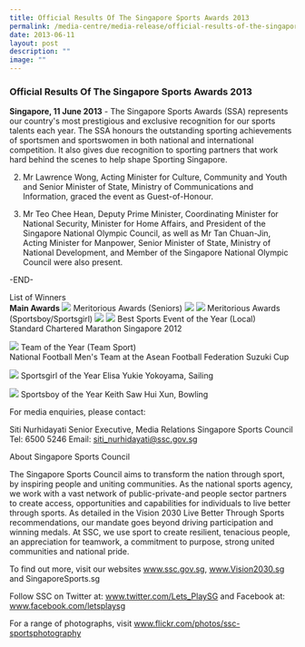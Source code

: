 ```yaml
---
title: Official Results Of The Singapore Sports Awards 2013
permalink: /media-centre/media-release/official-results-of-the-singapore-sports-awards-2013/
date: 2013-06-11
layout: post
description: ""
image: ""
---
```

### **Official Results Of The Singapore Sports Awards 2013**


**Singapore, 11 June 2013** - The Singapore Sports Awards (SSA) represents our country's most prestigious and exclusive recognition for our sports talents each year. The SSA honours the outstanding sporting achievements of sportsmen and sportswomen in both national and international competition. It also gives due recognition to sporting partners that work hard behind the scenes to help shape Sporting Singapore.

2. Mr Lawrence Wong, Acting Minister for Culture, Community and Youth and Senior Minister of State, Ministry of Communications and Information, graced the event as Guest-of-Honour.

3. Mr Teo Chee Hean, Deputy Prime Minister, Coordinating Minister for National Security, Minister for Home Affairs, and President of the Singapore National Olympic Council, as well as Mr Tan Chuan-Jin, Acting Minister for Manpower, Senior Minister of State, Ministry of National Development, and Member of the Singapore National Olympic Council were also present.

-END-

List of Winners
<br>
**Main Awards**
![](/images/Media%20Centre/Media%20Release/2013/June/OFFICIALRESULTSOFTHESINGAPORESPORTSAWARDS2013MainPar0054Imagegif.gif)
Meritorious Awards (Seniors)
![](/images/Media%20Centre/Media%20Release/2013/June/OFFICIALRESULTSOFTHESINGAPORESPORTSAWARDS2013MainPar0055Imagegif.gif)
![](/images/Media%20Centre/Media%20Release/2013/June/OFFICIALRESULTSOFTHESINGAPORESPORTSAWARDS2013MainPar0056Imagegif.gif)
Meritorious Awards (Sportsboy/Sportsgirl)
![](/images/Media%20Centre/Media%20Release/2013/June/OFFICIALRESULTSOFTHESINGAPORESPORTSAWARDS2013MainPar0057Imagegif.gif)
![](/images/Media%20Centre/Media%20Release/2013/June/OFFICIALRESULTSOFTHESINGAPORESPORTSAWARDS2013MainPar0064Imagegif.gif)
Best Sports Event of the Year (Local)
<br>Standard Chartered Marathon Singapore 2012

![](/images/Media%20Centre/Media%20Release/2013/June/OFFICIALRESULTSOFTHESINGAPORESPORTSAWARDS2013MainPar0066Imagegif.gif)
Team of the Year (Team Sport)
<br>National Football Men's Team at the Asean Football Federation Suzuki Cup

![](/images/Media%20Centre/Media%20Release/2013/June/OFFICIALRESULTSOFTHESINGAPORESPORTSAWARDS2013MainPar0068Imagegif.gif)
Sportsgirl of the Year
Elisa Yukie Yokoyama, Sailing

![](/images/Media%20Centre/Media%20Release/2013/June/OFFICIALRESULTSOFTHESINGAPORESPORTSAWARDS2013MainPar0070Imagegif.gif)
Sportsboy of the Year
Keith Saw Hui Xun, Bowling


For media enquiries, please contact:

Siti Nurhidayati 
Senior Executive, Media Relations 
Singapore Sports Council
Tel: 6500 5246 
Email: siti_nurhidayati@ssc.gov.sg


About Singapore Sports Council

The Singapore Sports Council aims to transform the nation through sport, by inspiring people and uniting communities. As the national sports agency, we work with a vast network of public-private-and people sector partners to create access, opportunities and capabilities for individuals to live better through sports. As detailed in the Vision 2030 Live Better Through Sports recommendations, our mandate goes beyond driving participation and winning medals. At SSC, we use sport to create resilient, tenacious people, an appreciation for teamwork, a commitment to purpose, strong united communities and national pride.

To find out more, visit our websites www.ssc.gov.sg, www.Vision2030.sg and SingaporeSports.sg

Follow SSC on Twitter at: www.twitter.com/Lets_PlaySG and Facebook at: www.facebook.com/letsplaysg

For a range of photographs, visit www.flickr.com/photos/ssc-sportsphotography